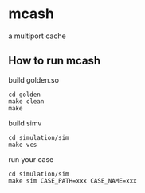 # mcash
a multiport cache


## How to run mcash

build golden.so 
```shell
cd golden
make clean
make
```
build simv

```shell
cd simulation/sim
make vcs
```
run your case
```shell
cd simulation/sim
make sim CASE_PATH=xxx CASE_NAME=xxx
```
